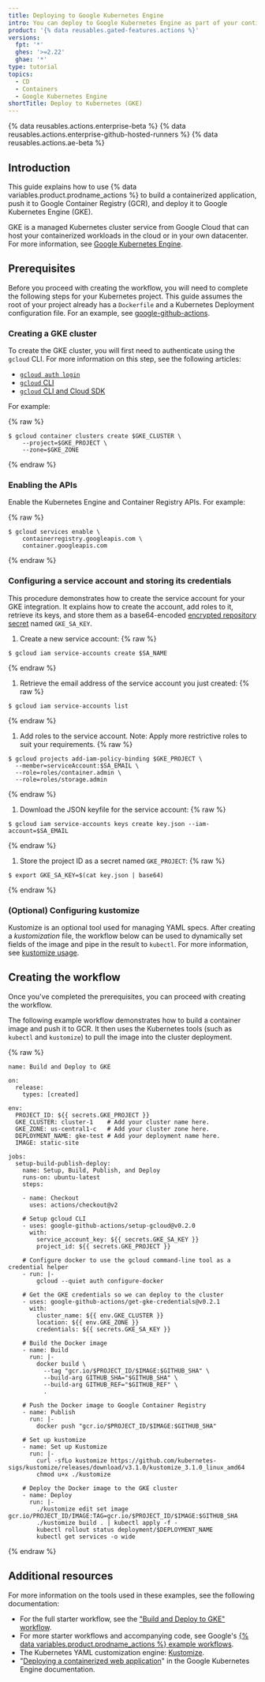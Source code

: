 ```yaml
---
title: Deploying to Google Kubernetes Engine
intro: You can deploy to Google Kubernetes Engine as part of your continuous deployment (CD) workflows.
product: '{% data reusables.gated-features.actions %}'
versions:
  fpt: '*'
  ghes: '>=2.22'
  ghae: '*'
type: tutorial
topics:
  - CD
  - Containers
  - Google Kubernetes Engine
shortTitle: Deploy to Kubernetes (GKE)
---
```


{% data reusables.actions.enterprise-beta %}
{% data reusables.actions.enterprise-github-hosted-runners %}
{% data reusables.actions.ae-beta %}

## Introduction

This guide explains how to use {% data variables.product.prodname_actions %} to build a containerized application, push it to Google Container Registry (GCR), and deploy it to Google Kubernetes Engine (GKE).

GKE is a managed Kubernetes cluster service from Google Cloud that can host your containerized workloads in the cloud or in your own datacenter. For more information, see [Google Kubernetes Engine](https://cloud.google.com/kubernetes-engine).

## Prerequisites

Before you proceed with creating the workflow, you will need to complete the following steps for your Kubernetes project. This guide assumes the root of your project already has a `Dockerfile` and a Kubernetes Deployment configuration file. For an example, see [google-github-actions](https://github.com/google-github-actions/setup-gcloud/tree/master/example-workflows/gke).

### Creating a GKE cluster

To create the GKE cluster, you will first need to authenticate using the `gcloud` CLI. For more information on this step, see the following articles:
- [`gcloud auth login`](https://cloud.google.com/sdk/gcloud/reference/auth/login)
- [`gcloud` CLI](https://cloud.google.com/sdk/gcloud/reference)
- [`gcloud` CLI and Cloud SDK](https://cloud.google.com/sdk/gcloud#the_gcloud_cli_and_cloud_sdk)

For example:

{% raw %}
```bash{:copy}
$ gcloud container clusters create $GKE_CLUSTER \
	--project=$GKE_PROJECT \
	--zone=$GKE_ZONE
```
{% endraw %}

### Enabling the APIs

Enable the Kubernetes Engine and Container Registry APIs. For example:

{% raw %}
```bash{:copy}
$ gcloud services enable \
	containerregistry.googleapis.com \
	container.googleapis.com
```
{% endraw %}

### Configuring a service account and storing its credentials

This procedure demonstrates how to create the service account for your GKE integration. It explains how to create the account, add roles to it, retrieve its keys, and store them as a base64-encoded [encrypted repository secret](/actions/reference/encrypted-secrets) named `GKE_SA_KEY`.

1. Create a new service account:
  {% raw %}
  ```
  $ gcloud iam service-accounts create $SA_NAME
  ```
  {% endraw %}
1. Retrieve the email address of the service account you just created:
  {% raw %}
  ```
  $ gcloud iam service-accounts list
  ```
  {% endraw %}
1. Add roles to the service account. Note: Apply more restrictive roles to suit your requirements.
  {% raw %}
  ```
  $ gcloud projects add-iam-policy-binding $GKE_PROJECT \
    --member=serviceAccount:$SA_EMAIL \
    --role=roles/container.admin \
    --role=roles/storage.admin
  ```
  {% endraw %}
1. Download the JSON keyfile for the service account:
  {% raw %}
  ```
  $ gcloud iam service-accounts keys create key.json --iam-account=$SA_EMAIL
  ```
  {% endraw %}
1. Store the project ID as a secret named `GKE_PROJECT`:
  {% raw %}
  ```
  $ export GKE_SA_KEY=$(cat key.json | base64)
  ```
  {% endraw %}

### (Optional) Configuring kustomize
Kustomize is an optional tool used for managing YAML specs. After creating a _kustomization_ file, the workflow below can be used to dynamically set fields of the image and pipe in the result to `kubectl`. For more information, see [kustomize usage](https://github.com/kubernetes-sigs/kustomize#usage).

## Creating the workflow

Once you've completed the prerequisites, you can proceed with creating the workflow.

The following example workflow demonstrates how to build a container image and push it to GCR. It then uses the Kubernetes tools (such as `kubectl` and `kustomize`) to pull the image into the cluster deployment.

{% raw %}
```yaml{:copy}
name: Build and Deploy to GKE

on:
  release:
    types: [created]

env:
  PROJECT_ID: ${{ secrets.GKE_PROJECT }}
  GKE_CLUSTER: cluster-1    # Add your cluster name here.
  GKE_ZONE: us-central1-c   # Add your cluster zone here.
  DEPLOYMENT_NAME: gke-test # Add your deployment name here.
  IMAGE: static-site

jobs:
  setup-build-publish-deploy:
    name: Setup, Build, Publish, and Deploy
    runs-on: ubuntu-latest
    steps:

    - name: Checkout
      uses: actions/checkout@v2

    # Setup gcloud CLI
    - uses: google-github-actions/setup-gcloud@v0.2.0
      with:
        service_account_key: ${{ secrets.GKE_SA_KEY }}
        project_id: ${{ secrets.GKE_PROJECT }}

    # Configure docker to use the gcloud command-line tool as a credential helper
    - run: |-
        gcloud --quiet auth configure-docker

    # Get the GKE credentials so we can deploy to the cluster
    - uses: google-github-actions/get-gke-credentials@v0.2.1
      with:
        cluster_name: ${{ env.GKE_CLUSTER }}
        location: ${{ env.GKE_ZONE }}
        credentials: ${{ secrets.GKE_SA_KEY }}

    # Build the Docker image
    - name: Build
      run: |-
        docker build \
          --tag "gcr.io/$PROJECT_ID/$IMAGE:$GITHUB_SHA" \
          --build-arg GITHUB_SHA="$GITHUB_SHA" \
          --build-arg GITHUB_REF="$GITHUB_REF" \
          .

    # Push the Docker image to Google Container Registry
    - name: Publish
      run: |-
        docker push "gcr.io/$PROJECT_ID/$IMAGE:$GITHUB_SHA"

    # Set up kustomize
    - name: Set up Kustomize
      run: |-
        curl -sfLo kustomize https://github.com/kubernetes-sigs/kustomize/releases/download/v3.1.0/kustomize_3.1.0_linux_amd64
        chmod u+x ./kustomize

    # Deploy the Docker image to the GKE cluster
    - name: Deploy
      run: |-
        ./kustomize edit set image gcr.io/PROJECT_ID/IMAGE:TAG=gcr.io/$PROJECT_ID/$IMAGE:$GITHUB_SHA
        ./kustomize build . | kubectl apply -f -
        kubectl rollout status deployment/$DEPLOYMENT_NAME
        kubectl get services -o wide
```
{% endraw %}

## Additional resources

For more information on the tools used in these examples, see the following documentation:

* For the full starter workflow, see the ["Build and Deploy to GKE" workflow](https://github.com/actions/starter-workflows/blob/master/ci/google.yml).
* For more starter workflows and accompanying code, see Google's [{% data variables.product.prodname_actions %} example workflows](https://github.com/google-github-actions/setup-gcloud/tree/master/example-workflows/).
* The Kubernetes YAML customization engine: [Kustomize](https://kustomize.io/).
* "[Deploying a containerized web application](https://cloud.google.com/kubernetes-engine/docs/tutorials/hello-app)" in the Google Kubernetes Engine documentation.
